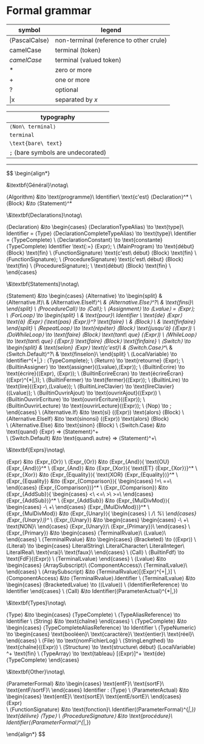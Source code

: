 # Formal grammar

symbol|legend
-|-
⟨PascalCalse⟩|non-terminal (reference to other crule)
camelCase|terminal (token)
*camelCase*|terminal (valued token)
\*|zero or more
\+|one or more
\?|optional
\|x|separated by *x*

|typography
|-
|`⟨Non\ terminal⟩`
|`terminal`
|`\text{bare\ text}`
|`;` (bare symbols are undecorated)

---

$$
\begin{align*}

&\textbf{Général}\notag\\

⟨Algorithm⟩ &\to \text{programme}\ Identifier\ \text{c'est} ⟨Declaration⟩^*
\\
⟨Block⟩ &\to ⟨Statement⟩^*

\\&\textbf{Declarations}\notag\\

⟨Declaration⟩ &\to \begin{cases}
    ⟨DeclarationTypeAlias⟩ \to \text{type}\ Identifier = ⟨Type⟩
    ⟨DeclarationCompleteTypeAlias⟩ \to \text{type}\ Identifier = ⟨TypeComplete⟩
    \\
    ⟨DeclarationConstant⟩ \to \text{constante} ⟨TypeComplete⟩ Identifier \text{:=} ⟨Expr⟩;
    \\
    ⟨MainProgram⟩ \to \text{début} ⟨Block⟩ \text{fin}
    \\
    ⟨FunctionSignature⟩ \text{c'est\ début} ⟨Block⟩ \text{fin}
    \\
    ⟨FunctionSignature⟩;
    \\
    ⟨ProcedureSignature⟩ \text{c'est\ début} ⟨Block⟩ \text{fin}
    \\
    ⟨ProcedureSignature⟩;
    \\
    \text{début} ⟨Block⟩ \text{fin}
    \\
\end{cases}

\\&\textbf{Statements}\notag\\

⟨Statement⟩ &\to \begin{cases}
    ⟨Alternative⟩ \to \begin{split}
    &   ⟨Alternative.If⟩\\
    &   ⟨Alternative.ElseIf⟩^*\\
    &   ⟨Alternative.Else⟩^?\\
    &   \text{finsi}\\
    \end{split}
    \\
    ⟨ProcedureCall⟩ \to ⟨Call⟩;
    \\
    ⟨Assignment⟩ \to ⟨Lvalue⟩ = ⟨Expr⟩;
    \\
    ⟨ForLoop⟩ \to \begin{split}
    \\
    &   \text{pour}\ Identifier
        \ \text{de} ⟨Expr⟩ \text{à} ⟨Expr⟩
        \{\text{pas} ⟨Expr⟩\}^?
        \text{faire} \\
    &   ⟨Block⟩ \\
    &   \text{finfaire}
    \end{split}
    \\
    ⟨RepeatLoop⟩ \to \text{répéter} ⟨Block⟩ \text{jusqu'à} (⟨Expr⟩)
    \\
    ⟨DoWhileLoop⟩ \to \text{faire} ⟨Block⟩ \text{tant\ que} (⟨Expr⟩)
    \\
    ⟨WhileLoop⟩ \to \text{tant\ que} (⟨Expr⟩) \text{faire} ⟨Block⟩ \text{finfaire}
    \\
    ⟨Switch⟩ \to \begin{split}
    &   \text{selon} ⟨Expr⟩ \text{c'est}\\
    &   ⟨Switch.Case⟩^*\\
    &   ⟨Switch.Default⟩^?\\
    &   \text{finselon}\\
    \end{split}
    \\
    ⟨LocalVariable⟩ \to Identifier^{+|,} : ⟨TypeComplete⟩;
    \\
    ⟨Return⟩ \to \text{retourne} ⟨Expr⟩;
    \\
    ⟨BuiltinAssigner⟩ \to \text{assigner}(⟨Lvalue⟩,⟨Expr⟩);
    \\
    ⟨BuiltinEcrire⟩ \to \text{écrire}(⟨Expr⟩, ⟨Expr⟩);
    \\
    ⟨BuiltinEcrireEcran⟩ \to \text{écrireÉcran}(⟨Expr⟩^{*|,});
    \\
    ⟨BuiltinFermer⟩ \to \text{fermer}(⟨Expr⟩);
    \\
    ⟨BuiltinLire⟩ \to \text{lire}(⟨Expr⟩,⟨Lvalue⟩);
    \\
    ⟨BuiltinLireClavier⟩ \to \text{lireClavier}(⟨Lvalue⟩);
    \\
    ⟨BuiltinOuvrirAjout⟩ \to \text{ouvrirAjout}(⟨Expr⟩)
    \\
    ⟨BuiltinOuvrirEcriture⟩ \to \text{ouvrirÉcriture}(⟨Expr⟩);
    \\
    ⟨BuiltinOuvrirLecture⟩ \to \text{ouvrirLecture}(⟨Expr⟩);
    \\
    ⟨Nop⟩ \to ;
\end{cases}
\\
⟨Alternative.If⟩ &\to \text{si} (⟨Expr⟩) \text{alors} ⟨Block⟩
\\
⟨Alternative.ElseIf⟩ &\to \text{sinonsi} (⟨Expr⟩) \text{alors} ⟨Block⟩\
\\
⟨Alternative.Else⟩ &\to \text{sinon} ⟨Block⟩
\\
⟨Switch.Case⟩ &\to \text{quand} ⟨Expr⟩ => ⟨Statement⟩^+\
\\
⟨Switch.Default⟩ &\to \text{quand\ autre} => ⟨Statement⟩^+\

\\&\textbf{Exprs}\notag\\

⟨Expr⟩ &\to ⟨Expr_{Or}⟩
\\
⟨Expr_{Or}⟩ &\to ⟨Expr_{And}⟩\{
\text{OU}
⟨Expr_{And}⟩\}^*
\\
⟨Expr_{And}⟩ &\to ⟨Expr_{Xor}⟩\{
\text{ET}
⟨Expr_{Xor}⟩\}^*
\\
⟨Expr_{Xor}⟩ &\to ⟨Expr_{Equality}⟩\{
\text{XOR}
⟨Expr_{Equality}⟩\}^*
\\
⟨Expr_{Equality}⟩ &\to ⟨Expr_{Comparison}⟩\{
\begin{cases}
    !=\\
    ==\\
\end{cases}
⟨Expr_{Comparison}⟩\}^*
\\
⟨Expr_{Comparison}⟩ &\to ⟨Expr_{AddSub}⟩\{
\begin{cases}
    <\\
    <=\\
    >\\
    >=\\
\end{cases}
⟨Expr_{AddSub}⟩\}^*
\\
⟨Expr_{AddSub}⟩ &\to ⟨Expr_{MulDivMod}⟩\{
\begin{cases}
    -\\
    +\\
\end{cases}
⟨Expr_{MulDivMod}⟩\}^*
\\
⟨Expr_{MulDivMod}⟩ &\to ⟨Expr_{Unary}⟩\{
\begin{cases}
    *\\
    /\\
    \%\\
\end{cases}
⟨Expr_{Unary}⟩\}^*
\\
⟨Expr_{Unary}⟩ &\to \begin{cases}
    \begin{cases}
        -\\
        +\\
        \text{NON}\\
    \end{cases} ⟨Expr_{Unary}⟩\\
    ⟨Expr_{Primary}⟩\\
\end{cases}
\\
⟨Expr_{Primary}⟩ &\to \begin{cases}
    ⟨TerminalRvalue⟩\\
    ⟨Lvalue⟩\\
\end{cases}
\\
⟨TerminalRvalue⟩ &\to \begin{cases}
    ⟨Bracketed⟩ \to (⟨Expr⟩)
    \\
    ⟨Literal⟩ \to \begin{cases}
        LiteralString\\
        LiteralCharacter\\
        LiteralInteger\\
        LiteralReal\\
        \text{vrai}\\
        \text{faux}\\
    \end{cases}
    \\
    ⟨Call⟩
    \\
    ⟨BuiltinFdf⟩ \to \text{FdF}(⟨Expr⟩)
    \\
    ⟨TerminalLvalue⟩
\end{cases}
\\
⟨Lvalue⟩ &\to \begin{cases}
    ⟨ArraySubscript⟩\\
    ⟨ComponentAccess⟩\\
    ⟨TerminalLvalue⟩\\
\end{cases}
\\
⟨ArraySubscript⟩ &\to ⟨TerminalRvalue⟩[⟨Expr⟩^{+|,}]
\\
⟨ComponentAccess⟩ &\to ⟨TerminalRvalue⟩.Identifier
\\
⟨TerminalLvalue⟩ &\to \begin{cases}
    ⟨BracketedLvalue⟩ \to (⟨Lvalue⟩)
    \\
    ⟨IdentifierReference⟩ \to Identifier
\end{cases}
\\
⟨Call⟩ &\to Identifier(⟨ParameterActual⟩^{*|,})

\\&\textbf{Types}\notag\\

⟨Type⟩ &\to \begin{cases}
    ⟨TypeComplete⟩
    \\
    ⟨TypeAliasReference⟩ \to Identifier
    \\
    ⟨String⟩ &\to \text{chaîne}
\end{cases}
\\
⟨TypeComplete⟩ &\to \begin{cases}
    ⟨TypeCompleteAliasReference⟩ \to Identifier
    \\
    ⟨TypeNumeric⟩ \to \begin{cases}
        \text{booléen}\\
        \text{caractère}\\
        \text{entier}\\
        \text{réel}\\
    \end{cases}
    \\
    ⟨File⟩ \to \text{nomFichierLog}
    \\
    ⟨StringLengthed⟩ \to \text{chaîne}(⟨Expr⟩)
    \\
    ⟨Structure⟩ \to \text{structure\ début} ⟨LocalVariable⟩^+ \text{fin}
    \\
    ⟨TypeArray⟩ \to \text{tableau} [⟨Expr⟩]^+ \text{de} ⟨TypeComplete⟩
\end{cases}

\\&\textbf{Other}\notag\\

⟨ParameterFormal⟩ &\to \begin{cases}
    \text{entF}\\
    \text{sortF}\\
    \text{entF/sortF}\\
\end{cases} Identifier : ⟨Type⟩
\\
⟨ParameterActual⟩ &\to \begin{cases}
    \text{entE}\\
    \text{sortE}\\
    \text{entE/sortE}\\
\end{cases} ⟨Expr⟩\
\\
⟨FunctionSignature⟩ &\to \text{fonction}\ Identifier(⟨ParameterFormal⟩^{*|,}) \text{délivre} ⟨Type⟩
\\
⟨ProcedureSignature⟩ &\to \text{procédure}\ Identifier(⟨ParameterFormal⟩^{*|,})

\end{align*}
$$
